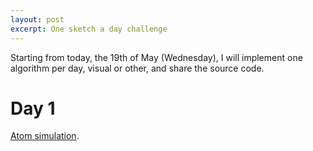 ```yaml
---
layout: post
excerpt: One sketch a day challenge
---
```


Starting from today, the 19th of May (Wednesday), I will implement one algorithm per day, visual or other, and share the source code.

# Day 1
[Atom simulation](https://editor.p5js.org/neverik/sketches/ZKPIINchE).
